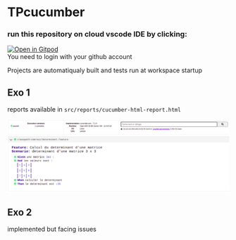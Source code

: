 # TPcucumber

### run this repository on cloud vscode IDE by clicking:
[![Open in Gitpod](https://gitpod.io/button/open-in-gitpod.svg)](https://gitpod.io/#https://github.com/CastHash532/TPcucumber)  
You need to login with your github account  

Projects are automatiqualy built and tests run at workspace startup
## Exo 1  
reports available in `src/reports/cucumber-html-report.html`  
  
![Report Screenshot](exo1/reports/report.png)
  
  
## Exo 2  
implemented but facing issues